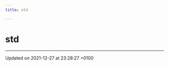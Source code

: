 ```yaml
---
title: std

---
```


# std








-------------------------------

Updated on 2021-12-27 at 23:28:27 +0100